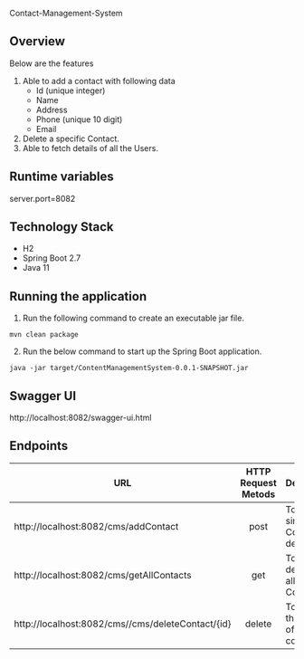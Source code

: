  Contact-Management-System

## Overview
Below are the features
1. Able to add a contact with following data
      - Id (unique integer)
      - Name
      - Address
      - Phone (unique 10 digit)
      - Email
2. Delete a specific Contact.
3. Able to fetch details of all the Users.   

## Runtime variables

server.port=8082

## Technology Stack
- H2
- Spring Boot 2.7
- Java 11

## Running the application
1. Run the following command to create an executable jar file.
```
mvn clean package
```
2. Run the below command to start up the Spring Boot application.
```
java -jar target/ContentManagementSystem-0.0.1-SNAPSHOT.jar
```
## Swagger UI
http://localhost:8082/swagger-ui.html

## Endpoints
| URL                                       | HTTP Request Metods | Description                                 |
| ------------------------------------------|:-------------:      | :-------------------------------------------|
| http://localhost:8082/cms/addContact        |       post          | To add single Contact details.                 |
| http://localhost:8082/cms/getAllContacts    |       get          | To get the details of all Contacts.                |
| http://localhost:8082/cms//cms/deleteContact/{id} |       delete           | To delete the details of a contact.               |

